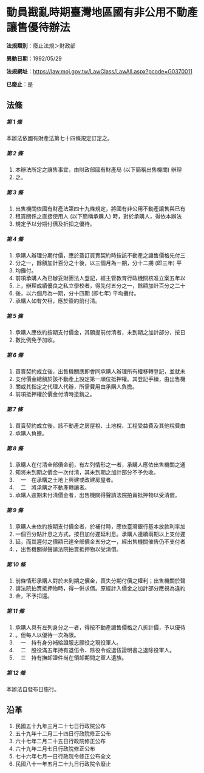 # 動員戡亂時期臺灣地區國有非公用不動產讓售優待辦法

**法規類別**：廢止法規＞財政部

**異動日期**：1992/05/29  

**法規網址**：https://law.moj.gov.tw/LawClass/LawAll.aspx?pcode=G0370011

**已廢止**：是



## 法條
##### 第 1 條
本辦法依國有財產法第七十四條規定訂定之。

##### 第 2 條
1. 本辦法所定之讓售事宜，由財政部國有財產局 (以下簡稱出售機關) 辦理
1. 之。

##### 第 3 條
1. 出售機關依國有財產法第四十九條規定，將國有非公用不動產讓售與已有
1. 租賃關係之直接使用人 (以下簡稱承購人) 時，對於承購人，得依本辦法
1. 規定予以分期付價及折扣之優待。

##### 第 4 條
1. 承購人辦理分期付價，應於簽訂買賣契約時按該不動產之讓售價格先付三
1. 分之一，餘額加計百分之十後，以三個月為一期，分十二期 (即三年) 平
1. 均攤付。
1. 前項承購人為已辦妥財團法人登記，經主管教育行政機關核准立案五年以
1. 上，辦理成績優良之私立學校者，得先付五分之一，餘額加計百分之二十
1. 後，以六個月為一期，分十四期 (即七年) 平均攤付。
1. 承購人如有欠租，應於簽約前付清。

##### 第 5 條
1. 承購人應依約按期支付價金，其願提前付清者，未到期之加計部分，按日
1. 數比例免予加收。

##### 第 6 條
1. 買賣契約成立後，出售機關應即會同承購人辦理所有權移轉登記，並就未
1. 支付價金總額於該不動產上設定第一順位抵押權。其登記手續，由出售機
1. 關或其指定之代理人代辦，所需費用由承購人負擔。
1. 前項抵押權於價金付清時塗銷之。

##### 第 7 條
1. 買賣契約成立後，該不動產之房屋稅、土地稅、工程受益費及其他稅費由
1. 承購人負擔。

##### 第 8 條
1. 承購人在付清全部價金前，有左列情形之一者，承購人應依出售機關之通
1. 知將未到期之價金一次付清，其未到期之加計部分不予免收。
1. 　一　在承購之土地上興建或改建房屋者。
1. 　二　將承購之不動產轉讓者。
1. 承購人逾期未付清價金者，出售機關得聲請法院拍賣抵押物以受清償。

##### 第 9 條
1. 承購人未依約按期支付價金者，於補付時，應依臺灣銀行基本放款利率加
1. 一個百分點計息之方式，按日加付遲延利息。承購人連續兩期以上支付遲
1. 延，而其遲付之價額已達全部價金五分之一，經出售機關催告仍不支付者
1. ，出售機關得聲請法院拍賣抵押物以受清償。

##### 第 10 條
1. 前條情形承購人對於未到期之價金，喪失分期付價之權利；出售機關於聲
1. 請法院拍賣抵押物時，得一併求償。原經計入價金之加計部分應視為違約
1. 金，不予扣還。

##### 第 11 條
1. 承購人具有左列身分之一者，得按不動產讓售價格之八折計價，予以優待
1. 。但每人以優待一次為限。
1. 　一　持有身分補給證服志願役之現役軍人。
1. 　二　股役滿五年持有退伍令、除役令或退伍證明書之退除役軍人。
1. 　三　持有撫卹證件尚在領卹期間之軍人遺族。

##### 第 12 條
本辦法自發布日施行。

## 沿革
1.  民國五十九年三月二十七日行政院公布
1.  五十九年十二月二十四日行政院修正公布
1.  六十七年二月二十五日行政院修正公布
1.  六十九年二月七日行政院修正公布
1. 七十六年七月一日行政院令修正公布全文
1. 民國八十一年五月二十九日行政院令廢止
